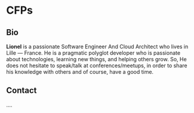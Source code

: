 # CFPs



## Bio

**Lionel** is a passionate Software Engineer And Cloud Architect who lives in Lille — France.
He is a pragmatic polyglot developer who is passionate about technologies, learning new things, and helping others grow.
So, He does not hesitate to speak/talk at conferences/meetups, in order to share his knowledge with others and of course, have a good time.


## Contact

....
